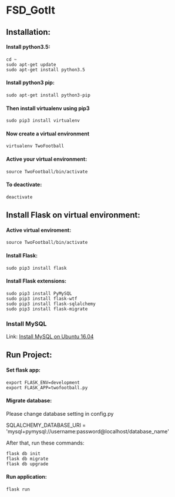 # FSD_GotIt
## Installation:

#### Install python3.5:
    cd ~
    sudo apt-get update
    sudo apt-get install python3.5
    
#### Install **python3 pip**:

    sudo apt-get install python3-pip

#### Then install **virtualenv** using pip3

    sudo pip3 install virtualenv 

#### Now create a virtual environment 

    virtualenv TwoFootball 

#### Active your virtual environment:    
    
    source TwoFootball/bin/activate
    
#### To deactivate:

    deactivate

## Install Flask on virtual environment:
    
#### Active virtual enviroment:
    source TwoFootball/bin/activate
    
#### Install Flask:
    sudo pip3 install flask
    
#### Install Flask extensions:
    sudo pip3 install PyMySQL
    sudo pip3 install flask-wtf
    sudo pip3 install flask-sqlalchemy
    sudo pip3 install flask-migrate

### Install MySQL

Link: [Install MySQL on Ubuntu 16.04](https://www.digitalocean.com/community/tutorials/how-to-install-mysql-on-ubuntu-16-04)

## Run Project:

#### Set flask app:
    export FLASK_ENV=development
    export FLASK_APP=twofootball.py
    
#### Migrate database:
Please change database setting in config.py

SQLALCHEMY_DATABASE_URI = 'mysql+pymysql://username:password@localhost/database_name'

After that, run these commands:

    flask db init
    flask db migrate
    flask db upgrade
    
#### Run application:
    flask run
